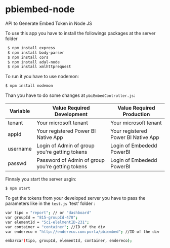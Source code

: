# pbiembed-node
API to Generate Embed Token in Node JS

To use this app you have to install the followings packages at the server folder
```sh
 $ npm install express
 $ npm install body-parser
 $ npm install cors
 $ npm install adal-node
 $ npm install xmlhttprequest
 ```
 
 To run it you have to use nodemon:
 
```sh
$ npm install nodemon
```
 
 Than you have to do some changes at ```pbiEmbedController.js```:
 
 | Variable | Value Required Development | Value Required Production |
 | ------ | ------ | ------ |
 | tenant | Your microsoft tenant | Your microsoft tenant |
 | appId | Your registered Power BI Native App | Your registered Power BI Native App |
 | username | Login of Admin of group you're getting tokens | Login of Embededd PowerBI |
 | passwd | Password of Admin of group you're getting tokens | Login of Embededd PowerBI |
 
 Finnaly you start the server usgin:
 ```sh
$ npm start
```
 
 To get the tokens from your developed server you have to pass the parameters like in the ```test.js``` 'test' folder :
 ```sh
 var tipo = "report"; // or "dashboard"
 var groupId = "815-groupId-470";
 var elementId = "5c1-elelmentID-231";
 var container = "container"; //ID of the div
 var endereco = "http://endereco.com:porta/pbiembed"; //ID of the div
 
 embarcar(tipo, groupId, elementId, container, endereco);
 ```
 
